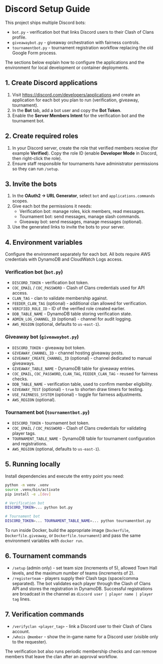 # Discord Setup Guide

This project ships multiple Discord bots:

- `bot.py` - verification bot that links Discord users to their Clash of Clans profile.
- `giveawaybot.py` - giveaway orchestration with fairness controls.
- `tournamentbot.py` - tournament registration workflow replacing the old Google Form process.

The sections below explain how to configure the applications and the environment for local development or container deployments.

## 1. Create Discord applications
1. Visit <https://discord.com/developers/applications> and create an application for each bot you plan to run (verification, giveaway, tournament).
2. In the **Bot** tab, add a bot user and copy the **Bot Token**.
3. Enable the **Server Members Intent** for the verification bot and the tournament bot.

## 2. Create required roles
1. In your Discord server, create the role that verified members receive (for example **Verified**). Copy the role ID (enable **Developer Mode** in Discord, then right-click the role).
2. Ensure staff responsible for tournaments have administrator permissions so they can run `/setup`.

## 3. Invite the bots
1. In the **OAuth2 → URL Generator**, select `bot` and `applications.commands` scopes.
2. Give each bot the permissions it needs:
   - Verification bot: manage roles, kick members, read messages.
   - Tournament bot: send messages, manage slash commands.
   - Giveaway bot: send messages, manage messages (optional).
3. Use the generated links to invite the bots to your server.

## 4. Environment variables
Configure the environment separately for each bot. All bots require AWS credentials with DynamoDB and CloudWatch Logs access.

### Verification bot (`bot.py`)
- `DISCORD_TOKEN` - verification bot token.
- `COC_EMAIL` / `COC_PASSWORD` - Clash of Clans credentials used for API access.
- `CLAN_TAG` - clan to validate membership against.
- `FEEDER_CLAN_TAG` (optional) - additional clan allowed for verification.
- `VERIFIED_ROLE_ID` - ID of the verified role created earlier.
- `DDB_TABLE_NAME` - DynamoDB table storing verification state.
- `ADMIN_LOG_CHANNEL_ID` (optional) - channel for audit logging.
- `AWS_REGION` (optional, defaults to `us-east-1`).

### Giveaway bot (`giveawaybot.py`)
- `DISCORD_TOKEN` - giveaway bot token.
- `GIVEAWAY_CHANNEL_ID` - channel hosting giveaway posts.
- `GIVEAWAY_CREATE_CHANNEL_ID` (optional) - channel dedicated to manual giveaways.
- `GIVEAWAY_TABLE_NAME` - DynamoDB table for giveaway entries.
- `COC_EMAIL`, `COC_PASSWORD`, `CLAN_TAG`, `FEEDER_CLAN_TAG` - reused for fairness checks.
- `DDB_TABLE_NAME` - verification table, used to confirm member eligibility.
- `GIVEAWAY_TEST` (optional) - `true` to shorten draw timers for testing.
- `USE_FAIRNESS_SYSTEM` (optional) - toggle for fairness adjustments.
- `AWS_REGION` (optional).

### Tournament bot (`tournamentbot.py`)
- `DISCORD_TOKEN` - tournament bot token.
- `COC_EMAIL` / `COC_PASSWORD` - Clash of Clans credentials for validating player tags.
- `TOURNAMENT_TABLE_NAME` - DynamoDB table for tournament configuration and registrations.
- `AWS_REGION` (optional, defaults to `us-east-1`).

## 5. Running locally
Install dependencies and execute the entry point you need:

```bash
python -m venv .venv
source .venv/bin/activate
pip install -e .[dev]

# Verification bot
DISCORD_TOKEN=... python bot.py

# Tournament bot
DISCORD_TOKEN=... TOURNAMENT_TABLE_NAME=... python tournamentbot.py
```

To run inside Docker, build the appropriate image (`Dockerfile`, `Dockerfile.giveaway`, or `Dockerfile.tournament`) and pass the same environment variables with `docker run`.

## 6. Tournament commands
- `/setup` (admin only) - set team size (increments of 5), allowed Town Hall levels, and the maximum number of teams (increments of 2).
- `/registerteam` - players supply their Clash tags (space/comma separated). The bot validates each player through the Clash of Clans API and stores the registration in DynamoDB. Successful registrations are broadcast in the channel as `discord user | player name | player tag` lines.

## 7. Verification commands
- `/verifyclan <player_tag>` - link a Discord user to their Clash of Clans account.
- `/whois @member` - show the in-game name for a Discord user (visible only to the requester).

The verification bot also runs periodic membership checks and can remove members that leave the clan after an approval workflow.
